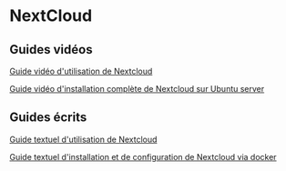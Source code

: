 # NextCloud

## Guides vidéos

[Guide vidéo d'utilisation de Nextcloud](https://youtu.be/CIAvhXqyYjk?si=6YkJIiG38h_pWIS3)

[Guide vidéo d'installation complète de Nextcloud sur Ubuntu server](https://youtu.be/y4dtcr2NL5M?si=R-R48yCx1nB6HYsJ)

## Guides écrits

[Guide textuel d'utilisation de Nextcloud](https://help.rapidseedbox.com/en/articles/1451701-beginners-guide-to-nextcloud-3-minutes-to-master)

[Guide textuel d'installation et de configuration de Nextcloud via docker](https://dev.to/natanielchng/a-step-by-step-guide-to-building-your-private-cloud-with-nextcloud-2023-em5)
